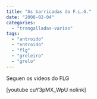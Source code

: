 ```yaml
---
title: "As barricadas do F.L.G."
date: "2008-02-04"
categories: 
  - "trangalladas-varias"
tags: 
  - "antroido"
  - "entroido"
  - "flg"
  - "greleiro"
  - "grelo"
---
```


Seguen os videos do FLG

\[youtube cuY3pMX\_WpU nolink\]
